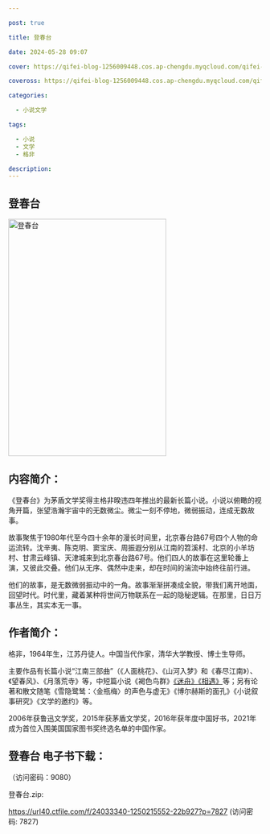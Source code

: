 ```yaml
---

post: true

title: 登春台

date: 2024-05-28 09:07

cover: https://qifei-blog-1256009448.cos.ap-chengdu.myqcloud.com/qifei-blog/660a04cf9f345e8d0394f7b9.jpg

coveross: https://qifei-blog-1256009448.cos.ap-chengdu.myqcloud.com/qifei-blog/660a04cf9f345e8d0394f7b9.jpg

categories:

  - 小说文学

tags:

  - 小说
  - 文学
  - 格非

description:
---
```


## 登春台
<img alt="登春台 " class="aligncenter loaded" data-was-processed="true" decoding="async" fetchpriority="high" height="471" src="https://qifei-blog-1256009448.cos.ap-chengdu.myqcloud.com/qifei-blog/660a04cf9f345e8d0394f7b9.jpg" style="cursor: zoom-in;" width="314"/>

## 内容简介：

《登春台》为茅盾文学奖得主格非暌违四年推出的最新长篇小说。小说以俯瞰的视角开篇，张望浩瀚宇宙中的无数微尘。微尘一刻不停地，微弱振动，连成无数故事。

故事聚焦于1980年代至今四十余年的漫长时间里，北京春台路67号四个人物的命运流转。沈辛夷、陈克明、窦宝庆、周振遐分别从江南的笤溪村、北京的小羊坊村、甘肃云峰镇、天津城来到北京春台路67号。他们四人的故事在这里轮番上演，又彼此交叠。他们从无序、偶然中走来，却在时间的湍流中始终往前行进。

他们的故事，是无数微弱振动中的一角。故事渐渐拼凑成全貌，带我们离开地面，回望时代。时代里，藏着某种将世间万物联系在一起的隐秘逻辑。在那里，日日万事丛生，其实本无一事。

## 作者简介：

格非，1964年生，江苏丹徒人。中国当代作家，清华大学教授、博士生导师。

主要作品有长篇小说“江南三部曲”（《人面桃花》、《山河入梦》和《春尽江南》）、《望春风》、《月落荒寺》等，中短篇小说《褐色鸟群》<a href="https://www.huibooks.com/20345.html">《迷舟》</a><a href="https://www.huibooks.com/5844.html">《相遇》</a>等；另有论著和散文随笔《雪隐鹭鸶：〈金瓶梅〉的声色与虚无》《博尔赫斯的面孔》《小说叙事研究》《文学的邀约》等。

2006年获鲁迅文学奖，2015年获茅盾文学奖，2016年获年度中国好书，2021年成为首位入围美国国家图书奖终选名单的中国作家。

## 登春台 电子书下载：

 （访问密码：9080）

登春台.zip: 

https://url40.ctfile.com/f/24033340-1250215552-22b927?p=7827 (访问密码: 7827)
